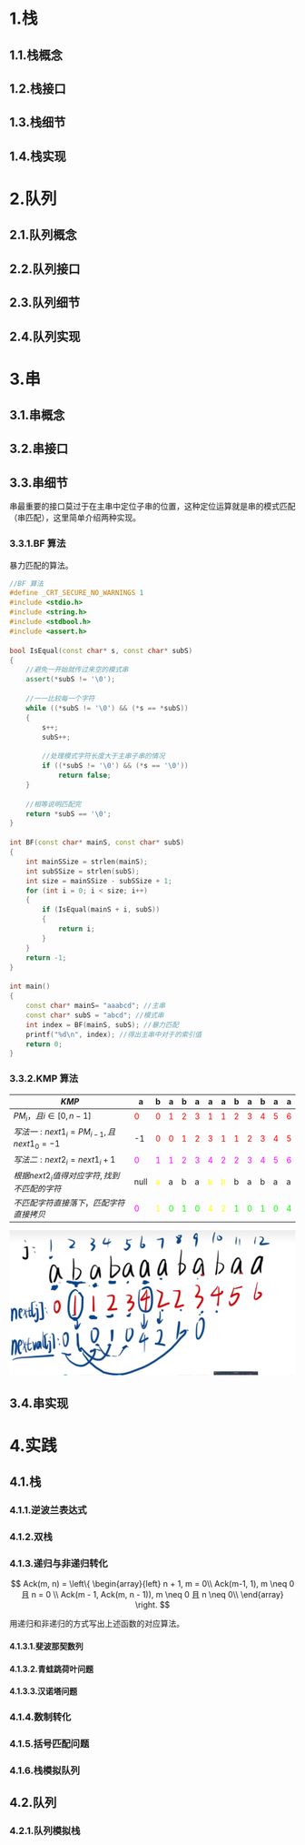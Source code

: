 # 1.栈

## 1.1.栈概念

## 1.2.栈接口

## 1.3.栈细节

## 1.4.栈实现

# 2.队列

## 2.1.队列概念

## 2.2.队列接口

## 2.3.队列细节

## 2.4.队列实现

# 3.串

## 3.1.串概念

## 3.2.串接口

## 3.3.串细节

串最重要的接口莫过于在主串中定位子串的位置，这种定位运算就是串的模式匹配（串匹配），这里简单介绍两种实现。

### 3.3.1.BF 算法

暴力匹配的算法。

```cpp
//BF 算法
#define _CRT_SECURE_NO_WARNINGS 1
#include <stdio.h>
#include <string.h>
#include <stdbool.h>
#include <assert.h>

bool IsEqual(const char* s, const char* subS)
{
	//避免一开始就传过来空的模式串
	assert(*subS != '\0');

	//一一比较每一个字符
	while ((*subS != '\0') && (*s == *subS))
	{
		s++;
		subS++;

		//处理模式字符长度大于主串子串的情况
		if ((*subS != '\0') && (*s == '\0'))
			return false;
	}

	//相等说明匹配完
	return *subS == '\0';
}

int BF(const char* mainS, const char* subS)
{
	int mainSSize = strlen(mainS);
	int subSSize = strlen(subS);
	int size = mainSSize - subSSize + 1;
	for (int i = 0; i < size; i++)
	{
		if (IsEqual(mainS + i, subS))
		{
			return i;
		}
	}
	return -1;
}

int main()
{
	const char* mainS= "aaabcd"; //主串
	const char* subS = "abcd"; //模式串
	int index = BF(mainS, subS); //暴力匹配
	printf("%d\n", index); //得出主串中对于的索引值 
	return 0;
}
```

### 3.3.2.KMP 算法

| $KMP$                                      | a                                     | b                                       | a                                       | b                                       | a                                       | a                                     | a                                     | b                                     | a                                     | b                                     | a                                     | a                                     |
| ------------------------------------------ | ------------------------------------- | --------------------------------------- | --------------------------------------- | --------------------------------------- | --------------------------------------- | ------------------------------------- | ------------------------------------- | ------------------------------------- | ------------------------------------- | ------------------------------------- | ------------------------------------- | ------------------------------------- |
| $PM_i，且i \in [0, n-1]$                   | <span style="color:#FF0000;">0</span> | <span style="color:#FF0000;"> 0 </span> | <span style="color:#FF0000;"> 1 </span> | <span style="color:#FF0000;"> 2 </span> | <span style="color:#FF0000;">3</span>   | <span style="color:#FF0000;">1</span> | <span style="color:#FF0000;">1</span> | <span style="color:#FF0000;">2</span> | <span style="color:#FF0000;">3</span> | <span style="color:#FF0000;">4</span> | <span style="color:#FF0000;">5</span> | <span style="color:#FF0000;">6</span> |
| $写法一:next1_i = PM_{i-1},且next1_0=-1$   | -1                                    | <span style="color:#FF0000;">0</span>   | <span style="color:#FF0000;"> 0 </span> | <span style="color:#FF0000;"> 1 </span> | <span style="color:#FF0000;"> 2 </span> | <span style="color:#FF0000;">3</span> | <span style="color:#FF0000;">1</span> | <span style="color:#FF0000;">1</span> | <span style="color:#FF0000;">2</span> | <span style="color:#FF0000;">3</span> | <span style="color:#FF0000;">4</span> | <span style="color:#FF0000;">5</span> |
| $写法二:next2_i = next1_i + 1$             | <span style="color:#FF00FF;">0</span> | <span style="color:#FF00FF;"> 1</span>  | <span style="color:#FF00FF;">1</span>   | <span style="color:#FF00FF;">2</span>   | <span style="color:#FF00FF;">3</span>   | <span style="color:#FF00FF;">4</span> | <span style="color:#FF00FF;">2</span> | <span style="color:#FF00FF;">2</span> | <span style="color:#FF00FF;">3</span> | <span style="color:#FF00FF;">4</span> | <span style="color:#FF00FF;">5</span> | <span style="color:#FF00FF;">6</span> |
| $根据next2_i值得对应字符,找到不匹配的字符$ | null                                  | <span style="color:#FFFF00;">a</span>   | a                                       | b                                       | a                                       | <span style="color:#FFFF00;">b</span> | <span style="color:#FFFF00;">b</span> | b                                     | a                                     | b                                     | a                                     | a                                     |
| $不匹配字符直接落下，匹配字符直接拷贝$     | <span style="color:#FF00FF;">0</span> | <span style="color:#FFFF00;">1</span>   | <span style="color:#00FF00;">0</span>   | <span style="color:#00FF00;">1</span>   | <span style="color:#00FF00;">0</span>   | <span style="color:#FFFF00;">4</span> | <span style="color:#FFFF00;">2</span> | <span style="color:#00FF00;">1</span> | <span style="color:#00FF00;">0</span> | <span style="color:#00FF00;">1</span> | <span style="color:#00FF00;">0</span> | <span style="color:#00FF00;">4</span> |

![image-20240107130702748](assets/image-20240107130702748.png)

## 3.4.串实现



# 4.实践

## 4.1.栈

### 4.1.1.逆波兰表达式

### 4.1.2.双栈

### 4.1.3.递归与非递归转化

$$
Ack(m, n) = 
\left\{
\begin{array}{left}
n + 1, m = 0\\
Ack(m-1, 1), m \neq 0 且 n = 0 \\
Ack(m - 1, Ack(m, n - 1)), m \neq 0 且 n \neq 0\\
\end{array}
\right.
$$

用递归和非递归的方式写出上述函数的对应算法。

#### 4.1.3.1.斐波那契数列

#### 4.1.3.2.青蛙跳荷叶问题

#### 4.1.3.3.汉诺塔问题

### 4.1.4.数制转化

### 4.1.5.括号匹配问题

### 4.1.6.栈模拟队列

## 4.2.队列

### 4.2.1.队列模拟栈



